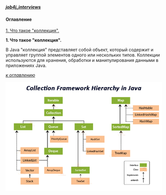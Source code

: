 ##### [job4j_interviews](https://github.com/shaporen/job4j_interviews/blob/main/README.md)
#### Оглавление
[1. Что такое "коллекция".](1.-Что-такое-"коллекция")


**1. Что такое "коллекция".**
   
В Java "коллекция" представляет собой объект, который содержит и управляет группой элементов одного или нескольких типов. Коллекции используются для хранения, обработки и манипулирования данными в приложениях Java.

[_к оглавлению_](#Оглавление)

![img](https://github.com/shaporen/job4j_interviews/blob/main/resources/collections_hierarchy.jpg)

